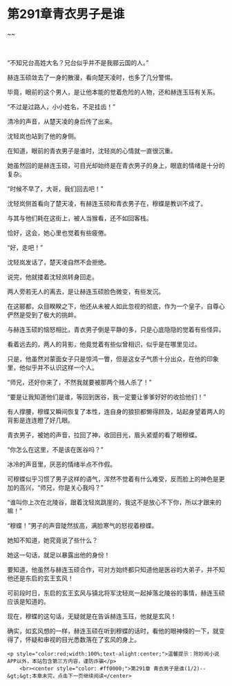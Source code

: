 # 第291章青衣男子是谁
~~
    	    <p name="pagetop" href="javascript:void(0);" onclick="return false" style="line-height: 35px;padding: 10px;color: #333;"> </p><p>“不知兄台高姓大名？兄台似乎并不是我郦云国的人。”</p><p>赫连玉硕敛去了一身的散漫，看向楚天凌时，也多了几分警惕。</p><p>毕竟，眼前的这个男人，是让他本能的觉着危险的人物，还和赫连玉珏有关系。</p><p>“不过是过路人，小小姓名，不足挂齿！”</p><p>清冷的声音，从楚天凌的身后传了出来。</p><p>沈轻岚也站到了他的身侧。</p><p>在知道，眼前的青衣男子是谁时，沈轻岚的心情就一直很沉重。</p><p>她虽然回的是赫连玉硕，可目光却始终是在青衣男子的身上，眼底的情绪是十分的复杂。</p><p>“时候不早了，大哥，我们回去吧！”</p><p>沈轻岚侧首看向了楚天凌，有赫连玉硕和青衣男子在，穆蝶是教训不成了。</p><p>与其与他们耗在这街上，被人当猴看，还不如回客栈。</p><p>恰好，这会，她心里也觉着有些疲倦。</p><p>“好，走吧！”</p><p>沈轻岚发话了，楚天凌自然不会拒绝。</p><p>说完，他就搂着沈轻岚转身回走。</p><p>两人旁若无人的离去，是让赫连玉硕脸色微变，有些发沉。</p><p>在这郦都，众目睽睽之下，他还从未被人如此忽视的彻底，作为一个皇子，自尊心俨然是受到了极大的挑衅。</p><p>与赫连玉硕的恼怒相比，青衣男子倒是平静的多，只是心底隐隐的觉着有些怪异。</p><p>看着远去的，两人的背影，他竟觉着有些似曾相识，似乎是在哪里见过。</p><p>只是，他虽然对蒙面女子只是惊鸿一瞥，但是这女子气质十分出众，在他的印象里，他似乎并不认识这样一个人。</p><p>“师兄，还好你来了，不然我就要被那两个贱人杀了！”</p><p>“要是让我知道他们是谁，等回到医谷，我一定要让爹爹好好的收拾他们！”</p><p>有人撑腰，穆蝶又瞬间恢复了本性，连自身的狼狈都懒得顾及，站起身望着两人的背影是连连瞪了好几眼。</p><p>青衣男子，被她的声音，拉回了神，收回目光，眉头紧蹙的看了眼穆蝶。</p><p>“你怎么在这里，不是该在医谷吗？”</p><p>冰冷的声音里，厌恶的情绪半点不作假。</p><p>可穆蝶似乎习惯了男子这样的语气，浑然不觉着有什么难受，反而脸上的神色是更加的高兴，“师兄，你是关心我吗？”</p><p>“谁叫你上次在北陵谷，跟着沈轻岚跳崖的，我这不是放心不下你，所以才跟来的嘛！”</p><p>“穆蝶！”男子的声音陡然拔高，满脸寒气的怒视着穆蝶。</p><p>她知不知道，她究竟说了些什么？</p><p>她这一句话，就足以暴露出他的身份！</p><p>要知道，他虽然与赫连玉硕合作，可对方始终都只知道他是医谷的大弟子，并不知他还是东启的玄王玄风！</p><p>可前段时日，东启的玄王玄风与镇北将军沈轻岚一起掉落北陵谷的事情，赫连玉硕应该是知道的。</p><p>现在，穆蝶的这句话，无疑就是在告诉赫连玉珏，他就是玄风！</p><p>确实，如玄风想的一样，赫连玉硕在听到穆蝶的话时，看他的眼神倏的一下，就变得了，怀疑和审视的目光悉数落在了玄风的身上。</p>
    	
   	<p style="color:red;width:100%;text-alight:center;">温馨提示：除妙阅小说APP以外，本站包含第三方内容，谨防诈骗</p>
    	<br><center style="color: #ff0000;">第291章 青衣男子是谁(1/2)--&gt;&gt;本章未完，点击下一页继续阅读</center>
    	